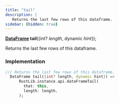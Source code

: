 ```yaml
---
title: "tail"
description: |
   Returns the last few rows of this dataframe.
sidebar: {hidden: true}
---
```

<span class="dart-code"><strong>[DataFrame] tail</strong>({<span class="nobr">int? <i>length</i></span>, <span class="nobr">dynamic <i>hint</i></span>});</span>

 Returns the last few rows of this dataframe.
### Implementation
```dart
/// Returns the last few rows of this dataframe.
  DataFrame tail({int? length, dynamic hint}) =>
      RustLib.instance.api.dataFrameTail(
        that: this,
        length: length,
      );
```

[DataFrame]: /reference/classes/dataframe/